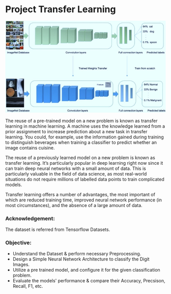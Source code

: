 # Project Transfer Learning

![](https://raw.githubusercontent.com/Masterx-AI/Project_Transfer_Learning/main/TL2a.jpg)

The reuse of a pre-trained model on a new problem is known as transfer learning in machine learning. A machine uses the knowledge learned from a prior assignment to increase prediction about a new task in transfer learning. You could, for example, use the information gained during training to distinguish beverages when training a classifier to predict whether an image contains cuisine.

The reuse of a previously learned model on a new problem is known as transfer learning. It’s particularly popular in deep learning right now since it can train deep neural networks with a small amount of data. This is particularly valuable in the field of data science, as most real-world situations do not require millions of labelled data points to train complicated models.

Transfer learning offers a number of advantages, the most important of which are reduced training time, improved neural network performance (in most circumstances), and the absence of a large amount of data.


### Acknowledgement: 
The dataset is referred from Tensorflow Datasets.

### Objective:
- Understand the Dataset & perform necessary Preprocessing.
- Design a Simple Neural Network Architecture to classify the Digit Images.
- Utilize a pre trained model, and configure it for the given classification problem.
- Evaluate the models' performance & compare their Accuracy, Precsison, Recall, F1, etc.
